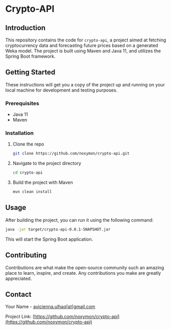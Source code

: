 # Crypto-API

## Introduction

This repository contains the code for `crypto-api`, a project aimed at fetching cryptocurrency data and forecasting future prices based on a generated Weka model. The project is built using Maven and Java 11, and utilizes the Spring Boot framework.

## Getting Started

These instructions will get you a copy of the project up and running on your local machine for development and testing purposes.

### Prerequisites

- Java 11
- Maven

### Installation

1. Clone the repo
   ```sh
   git clone https://github.com/noxymon/crypto-api.git
   ```
2. Navigate to the project directory
   ```sh
   cd crypto-api
   ```
3. Build the project with Maven
   ```sh
   mvn clean install
   ```

## Usage

After building the project, you can run it using the following command:

```sh
java -jar target/crypto-api-0.0.1-SNAPSHOT.jar
```

This will start the Spring Boot application.

## Contributing

Contributions are what make the open-source community such an amazing place to learn, inspire, and create. Any contributions you make are greatly appreciated.

## Contact

Your Name - [avicienna.ulhaq[at]gmail.com](mailto:avicienna.ulhaq@gmail.com)

Project Link: [https://github.com/noxymon/crypto-api](https://github.com/noxymon/crypto-api)

